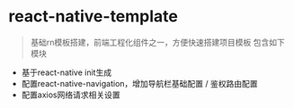 # react-native-template
> 基础rn模板搭建，前端工程化组件之一，方便快速搭建项目模板
包含如下模块
  - 基于react-native init生成
  - 配置react-native-navigation，增加导航栏基础配置 / 鉴权路由配置
  - 配置axios网络请求相关设置

